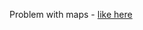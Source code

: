 Problem with maps - [like here](https://discuss.grapheneos.org/d/15108-map-doesnt-show-in-app-because-google-play-services-are-updating/61)
